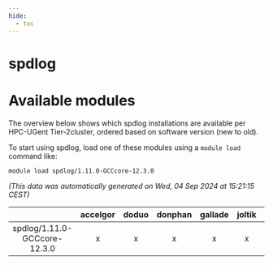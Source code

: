 ```yaml
---
hide:
  - toc
---
```


spdlog
======

# Available modules


The overview below shows which spdlog installations are available per HPC-UGent Tier-2cluster, ordered based on software version (new to old).

To start using spdlog, load one of these modules using a `module load` command like:

```shell
module load spdlog/1.11.0-GCCcore-12.3.0
```

*(This data was automatically generated on Wed, 04 Sep 2024 at 15:21:15 CEST)*  

| |accelgor|doduo|donphan|gallade|joltik|shinx|skitty|
| :---: | :---: | :---: | :---: | :---: | :---: | :---: | :---: |
|spdlog/1.11.0-GCCcore-12.3.0|x|x|x|x|x|x|x|
